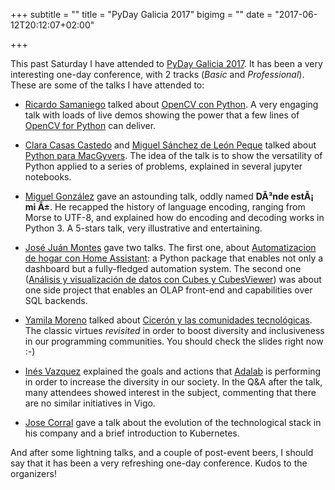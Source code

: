 +++
subtitle = ""
title = "PyDay Galicia 2017"
bigimg = ""
date = "2017-06-12T20:12:07+02:00"

+++

This past Saturday I have attended to [PyDay Galicia 2017](https://pyday2017.python-vigo.es/es/). It has been a very interesting one-day conference, with 2 tracks (*Basic* and *Professional*). These are some of the talks I have attended to:

- [Ricardo Samaniego](https://github.com/ricardo-samaniego) talked about [OpenCV con Python](https://github.com/ricardo-samaniego/Meetup-VigoLabs-7/blob/master/20170215_vision_artificial_con_OpenCV.pdf). A very engaging talk with loads of live demos showing the power that a few lines of [OpenCV for Python](https://opencv-python-tutroals.readthedocs.io/en/latest/py_tutorials/py_tutorials.html) can deliver.

- [Clara Casas Castedo](https://github.com/cua-cua) and [Miguel Sánchez de León Peque](https://github.com/Peque) talked about [Python para MacGyvers](https://github.com/cua-cua/Pyday2017-MacGyver/tree/master/notebooks). The idea of the talk is to show the versatility of Python applied to a series of problems, explained in several jupyter notebooks.

- [Miguel González](https://twitter.com/migonzalvar) gave an astounding talk, oddly named **DÃ³nde estÃ¡ mi Ã±**. He recapped the history of language encoding, ranging from Morse to UTF-8, and explained how do encoding and decoding works in Python 3. A 5-stars talk, very illustrative and entertaining.

- [José Juán Montes](https://github.com/jjmontesl) gave two talks. The first one, about [Automatizacion de hogar con Home Assistant](https://github.com/jjmontesl/talk-hass-pydaygalicia2017/blob/master/home-automation-with-home-assistant.md): a Python package that enables not only a dashboard but a fully-fledged automation system. The second one ([Análisis y visualización de datos con Cubes y CubesViewer](https://github.com/jjmontesl/talk-cubes-olap-pydaygalicia2017/blob/master/README.md)) was about one side project that enables an OLAP front-end and capabilities over SQL backends.

- [Yamila Moreno](https://twitter.com/yamila_moreno) talked about [Cicerón y las comunidades tecnológicas](https://yamila-moreno.github.io/ciceron-y-las-comunidades-tecnologicas/#/). The classic virtues *revisited* in order to boost diversity and inclusiveness in our programming communities. You should check the slides right now :-)

- [Inés Vazquez](https://twitter.com/inesvrios) explained the goals and actions that [Adalab](http://adalab.es/) is performing in order to increase the diversity in our society. In the Q&A after the talk, many attendees showed interest in the subject, commenting that there are no similar initiatives in Vigo.

- [Jose Corral](https://twitter.com/jcleira) gave a talk about the evolution of the technological stack in his company and a brief introduction to Kubernetes.

And after some lightning talks, and a couple of post-event beers, I should say that it has been a very refreshing one-day conference. Kudos to the organizers!
